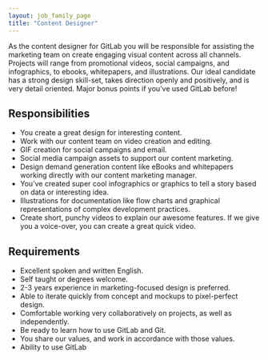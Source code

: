 ```yaml
---
layout: job_family_page
title: "Content Designer"
---
```


As the content designer for GitLab you will be responsible for assisting the marketing team on create engaging visual content across all channels. Projects will range from promotional videos, social campaigns, and infographics, to ebooks, whitepapers, and illustrations. Our ideal candidate has a strong design skill-set, takes direction openly and positively, and is very detail oriented. Major bonus points if you’ve used GitLab before!

## Responsibilities

* You create a great design for interesting content.
* Work with our content team on video creation and editing.
* GIF creation for social campaigns and email.
* Social media campaign assets to support our content marketing.
* Design demand generation content like eBooks and whitepapers working directly with our content marketing manager.
* You’ve created super cool infographics or graphics to tell a story based on data or interesting idea.
* Illustrations for documentation like flow charts and graphical representations of complex development practices.
* Create short, punchy videos to explain our awesome features. If we give you a voice-over, you can create a great quick video.

## Requirements
* Excellent spoken and written English.
* Self taught or degrees welcome.
* 2-3 years experience in marketing-focused design is preferred.
* Able to iterate quickly from concept and mockups to pixel-perfect design.
* Comfortable working very collaboratively on projects, as well as independently.
* Be ready to learn how to use GitLab and Git.
* You share our values, and work in accordance with those values.
* Ability to use GitLab 
